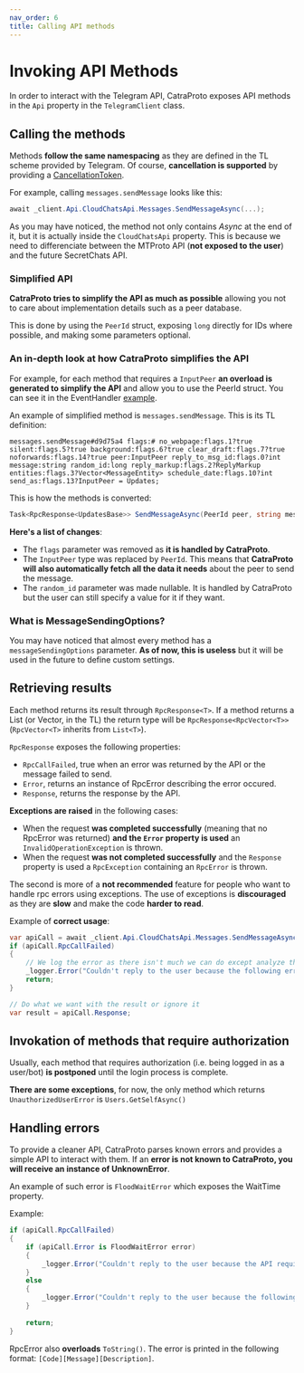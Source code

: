 ```yaml
---
nav_order: 6
title: Calling API methods
---
```

# Invoking API Methods
In order to interact with the Telegram API, CatraProto exposes API methods in the `Api` property in the `TelegramClient` class.

## Calling the methods
Methods **follow the same namespacing** as they are defined in the TL scheme provided by Telegram. Of course, **cancellation is supported** by providing a [CancellationToken](https://docs.microsoft.com/en-us/dotnet/api/system.threading.cancellationtoken).

For example, calling `messages.sendMessage` looks like this:

```cs
await _client.Api.CloudChatsApi.Messages.SendMessageAsync(...);
```

As you may have noticed, the method not only contains _Async_ at the end of it, but it is actually inside the `CloudChatsApi` property. This is because we need to differenciate between the MTProto API (**not exposed to the user**) and the future SecretChats API.

### Simplified API
**CatraProto tries to simplify the API as much as possible** allowing you not to care about implementation details such as a peer database. 

This is done by using the `PeerId` struct, exposing `long` directly for IDs where possible, and making some parameters optional.

### An in-depth look at how CatraProto simplifies the API
For example, for each method that requires a `InputPeer` **an overload is generated to simplify the API** and allow you to use the PeerId struct. You can see it in the EventHandler [example](receiving_updates.md#creating-an-eventhandler).

An example of simplified method is `messages.sendMessage`. This is its TL definition:
```
messages.sendMessage#d9d75a4 flags:# no_webpage:flags.1?true silent:flags.5?true background:flags.6?true clear_draft:flags.7?true noforwards:flags.14?true peer:InputPeer reply_to_msg_id:flags.0?int message:string random_id:long reply_markup:flags.2?ReplyMarkup entities:flags.3?Vector<MessageEntity> schedule_date:flags.10?int send_as:flags.13?InputPeer = Updates;
```

This is how the methods is converted:
```cs
Task<RpcResponse<UpdatesBase>> SendMessageAsync(PeerId peer, string message, bool noWebpage = false, bool silent = false, bool background = false, bool clearDraft = false, bool noforwards = false, int? replyToMsgId = null, long? randomId = null, CatraProto.Client.TL.Schemas.CloudChats.ReplyMarkupBase? replyMarkup = null, List<CatraProto.Client.TL.Schemas.CloudChats.MessageEntityBase>? entities = null, int? scheduleDate = null, PeerId? sendAs = null, CatraProto.Client.Connections.MessageScheduling.MessageSendingOptions? messageSendingOptions = null, CancellationToken cancellationToken = default)
```

**Here's a list of changes**:
- The `flags` parameter was removed as **it is handled by CatraProto**.
- The `InputPeer` type was replaced by `PeerId`. This means that **CatraProto will also automatically fetch all the data it needs** about the peer to send the message. 
- The `random_id` parameter was made nullable. It is handled by CatraProto but the user can still specify a value for it if they want.

### What is MessageSendingOptions?
You may have noticed that almost every method has a `messageSendingOptions` parameter. **As of now, this is useless** but it will be used in the future to define custom settings.

## Retrieving results
Each method returns its result through `RpcResponse<T>`. If a method returns a List (or Vector, in the TL) the return type will be `RpcResponse<RpcVector<T>>` (`RpcVector<T>` inherits from `List<T>`).

`RpcResponse` exposes the following properties:
- `RpcCallFailed`, true when an error was returned by the API or the message failed to send.
- `Error`, returns an instance of RpcError describing the error occured.
- `Response`, returns the response by the API.

**Exceptions are raised** in the following cases:
- When the request **was completed successfully** (meaning that no RpcError was returned) **and the `Error` property is used** an `InvalidOperationException` is thrown.
- When the request **was not completed successfully** and the `Response` property is used a `RpcException` containing an `RpcError` is thrown.

The second is more of a **not recommended** feature for people who want to handle rpc errors using exceptions. The use of exceptions is **discouraged** as they are **slow** and make the code **harder to read**.

Example of **correct usage**:
```cs
var apiCall = await _client.Api.CloudChatsApi.Messages.SendMessageAsync(PeerId.FromPeer(message.PeerId), "Hello user! This is a reply to your message", replyToMsgId: message.Id);
if (apiCall.RpcCallFailed)
{
    // We log the error as there isn't much we can do except analyze the problem in a later moment
    _logger.Error("Couldn't reply to the user because the following error occurred: {Error}", apiCall.Error);
    return;
}

// Do what we want with the result or ignore it
var result = apiCall.Response;
```

## Invokation of methods that require authorization
Usually, each method that requires authorization (i.e. being logged in as a user/bot) **is postponed** until the login process is complete.

**There are some exceptions**, for now, the only method which returns `UnauthorizedUserError` is `Users.GetSelfAsync()`

## Handling errors
To provide a cleaner API, CatraProto parses known errors and provides a simple API to interact with them. If an **error is not known to CatraProto, you will receive an instance of UnknownError**.

An example of such error is `FloodWaitError` which exposes the WaitTime property.

Example:
```cs
if (apiCall.RpcCallFailed)
{
    if (apiCall.Error is FloodWaitError error)
    {
        _logger.Error("Couldn't reply to the user because the API requires a wait time of {Time} seconds", error.WaitTime.TotalSeconds);
    }
    else
    {
        _logger.Error("Couldn't reply to the user because the following error occurred: {Error}", apiCall.Error);
    }
    
    return;
}
```

RpcError also **overloads** `ToString()`. The error is printed in the following format: `[Code][Message][Description]`.
